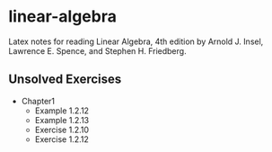 # linear-algebra

Latex notes for reading Linear Algebra, 4th edition by Arnold J. Insel, Lawrence E. Spence, and Stephen H. Friedberg.

## Unsolved Exercises

- Chapter1
    - Example 1.2.12
    - Example 1.2.13
    - Exercise 1.2.10
    - Exercise 1.2.12
